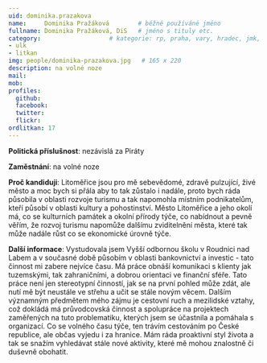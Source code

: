 ```yaml
---
uid: dominika.prazakova
name:     Dominika Pražáková	  	# běžně používáné jméno
fullname: Dominika Pražáková, DiS  	# jméno s tituly etc.
category:                 	# kategorie: rp, praha, vary, hradec, jmk, senat
- ulk
- litkan
img: people/dominika-prazakova.jpg   # 165 x 220
description: na volné noze
mail:
mob:
profiles:
  github:
  facebook:
  twitter: 
  flickr:
ordlitkan: 17
---
```

**Politická příslušnost**: nezávislá za Piráty

**Zaměstnání**: na volné noze

**Proč kandiduji**: Litoměřice jsou pro mě sebevědomé, zdravě pulzující, živé město a moc bych si přála aby to tak zůstalo i nadále, proto bych ráda působila v oblasti rozvoje turismu a tak napomohla místním podnikatelům, kteří působí v oblasti kultury a pohostinství. Město Litoměřice a jeho okolí má, co se kulturních památek a okolní přírody týče, co nabídnout a pevně věřím, že rozvoj turismu napomůže dalšímu zviditelnění města, které tak může nadále růst co se ekonomické úrovně týče.

**Další informace**: Vystudovala jsem Vyšší odbornou školu v Roudnici nad Labem a v současné době působím v oblasti bankovnictví a investic - tato činnost mi zabere nejvíce času. Má práce obnáší komunikaci s klienty jak tuzemskými, tak zahraničními, a dobrou orientaci ve finanční sféře. Tato práce není jen stereotypní činností, jak se na první pohled může zdát, ale nutí mě být neustále ve střehu a učit se stále novým věcem.
Dalším významným předmětem mého zájmu je cestovní ruch a mezilidské vztahy, což dokládá má průvodcovská činnost a spolupráce na projektech zaměřených na tuto problematiku, kterých jsem se  účastnila a pomáhala s organizací.
Co se volného času týče, ten trávím cestováním po České republice, ale občas vyjedu i za hranice. Mám ráda proaktivní styl života a tak se snažím vyhledávat stále nové aktivity, které mě mohou znalostně či duševně obohatit.

